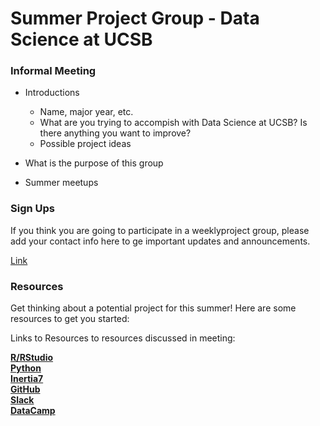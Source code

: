 # Summer Project Group - Data Science at UCSB 

### Informal Meeting 

* Introductions
	* Name, major year, etc.
	* What are you trying to accompish with Data Science at UCSB? Is there anything you want to improve?
	* Possible project ideas 

* What is the purpose of this group
* Summer meetups  

### Sign Ups
If you think you are going to participate in a weeklyproject group, please add your contact info here to ge important updates and announcements. 

[Link](https://docs.google.com/forms/d/e/1FAIpQLSec_FlDtxTTYMowhXhOU1bseNza-5zPbkaQGSmIDvLaH_A0tQ/viewform) 

### Resources
Get thinking about a potential project for this summer! Here are some resources to get you started:

Links to Resources to resources discussed in meeting:

[**R/RStudio**](https://www.rstudio.com/) <br />
[**Python**](https://www.python.org/) <br /> 
[**Inertia7**](http://www.inertia7.com/) <br />
[**GitHub**](https://github.com/) <br />
[**Slack**](https://slack.com/) <br />
[**DataCamp**](https://www.datacamp.com/)
